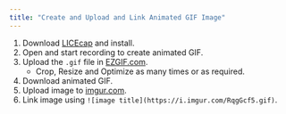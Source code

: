 ```yaml
---
title: "Create and Upload and Link Animated GIF Image"
---
```


1.  Download [LICEcap](http://www.cockos.com/licecap/) and install.
2.  Open and start recording to create animated GIF.
3.  Upload the `.gif` file in [EZGIF.com](http://ezgif.com/optimize).
    *   Crop, Resize and Optimize as many times or as required.
4.  Download animated GIF.
5.  Upload image to [imgur.com](http://imgur.com).
6.  Link image using `![image title](https://i.imgur.com/RqgGcf5.gif)`.
